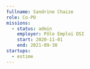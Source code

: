 ```yaml
---
fullname: Sandrine Chaize
role: Co-PO
missions:
  - status: admin
    employer: Pôle Emploi DSI
    start: 2020-11-01
    end: 2021-09-30
startups:
  - estime
---
```

